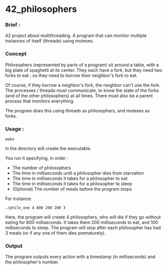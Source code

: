 # 42_philosophers

### Brief :
42 project about multithreading. A program that can monitor multiple instances of itself (threads) using mutexes.

### Concept
Philosophers (represented by parts of a program) sit around a table, with a big plate of spaghetti at its center. They each have a fork, but they need two forks to eat ; so they need to borrow their neighbor's fork to eat.

Of course, if they borrow a neighbor's fork, the neighbor can't use the fork. The processes / threads must communicate, to know the state of the forks (and of the other philosophers) at all times. There must also be a parent process that monitors everything.

The program does this using threads as philosophers, and mutexes as forks.

### Usage :
```
make
```
in the directory will create the executable.

You run it specifying, in order :

- The number of philosophers
- The time in milliseconds until a philosopher dies from starvation
- The time in milliseconds it takes for a philosopher to eat
- The time in milliseconds it takes for a philosopher to sleep
- (Optional) The number of meals before the program stops

For instance:
```
./philo_one 4 800 200 200 3
```

Here, the program will create 4 philosophers, who will die if they go without eating for 800 milliseconds. It takes them 200 milliseconds to eat, and 100 milliseconds to sleep. The program will stop after each philosopher has had 3 meals (or if any one of them dies prematurely).

### Output
The program outputs every action with a timestamp (in milliseconds) and the philosopher's number.

